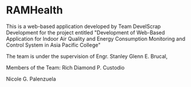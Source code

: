 # RAMHealth
This is a web-based application developed by Team DevelScrap
Development for the project entitled "Development of Web-Based Application for Indoor Air Quality and Energy Consumption Monitoring and Control System in Asia Pacific College"

The team is under the supervision of Engr. Stanley Glenn E. Brucal,

Members of the Team:
Rich Diamond P. Custodio

Nicole G. Palenzuela
